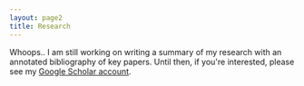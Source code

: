 ```yaml
---
layout: page2
title: Research
---
```


Whoops.. I am still working on writing a summary of my research with an annotated bibliography of key papers. Until then, if you're interested, please see my [Google Scholar account](https://scholar.google.co.uk/citations?user=pm4eXUEAAAAJ&hl=en). 